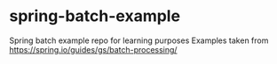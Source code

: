 # spring-batch-example
Spring batch example repo for learning purposes
Examples taken from https://spring.io/guides/gs/batch-processing/
